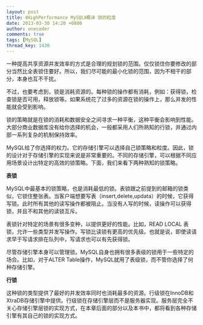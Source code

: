 ```yaml
---
layout: post
title: 《HighPerformance MySQL》概译 锁的粒度
date: 2013-03-30 14:20 +0800
author: onecoder
comments: true
tags: [MySQL]
thread_key: 1430
---
```

<p>
	一种提高共享资源并发效率的方式是合理的规划锁的范围。仅仅锁住你要修改的部分当然比全表锁住要好。所以，我们尽可能的最小化锁的范围，因为不相干的部分，本身也互不干扰。</p>
<p>
	不过，也要考虑到，锁是消耗资源的。每种锁的操作都有消耗，例如：获得锁，检查锁是否可用，释放锁等。如果系统花了过多的资源在锁的操作上，那么并发的性能就会受到影响。</p>
<p>
	锁的策略就是在锁的消耗和数据安全之间寻求一种平衡，这种平衡会影响到性能。大部分商业数据库没有给你选择的机会，一般都采用人们所熟知的行锁，并通过内部一系列复杂的机制保持效率。</p>
<p>
	MySQL给了你选择的权力。它的存储引擎可以选择自己锁策略和粒度。因此，锁的设计对于存储引擎的实现来说是非常重要的。不同的存储引擎，可以根据不同应用场景设计出特定的高效的锁策略。下面，我们来看下两种熟知的锁策略。</p>
<p>
	<strong>表锁</strong></p>
<p>
	MySQL中最基本的锁策略，也是消耗最低的锁。表锁跟之前提到的邮箱的锁类似，它锁住整张表。当客户端想要写表（insert,delete,updata）的时候，它获得写锁。此时所有其他的读写操作都被阻止。当没有人写的时候，读操作可以获得锁，并且不和其他的读锁互斥。</p>
<p>
	表锁针对特定的场景有很多变种，以提供更好的性能。比如，READ LOCAL 表锁，允许一些类型并发写操作。写锁比读锁有更高的优先级。也就是说，即使读请求早于写请求排在队列中，写请求也可以有先获得锁。</p>
<p>
	尽管存储引擎本身可以管理锁。MySQL自身也拥有很多表级的锁用于一些特定的场合。比如，对于ALTER Table操作，MySQL就用了表级锁，而不管你选择了何种存储引擎。</p>
<p>
	<strong>行锁</strong></p>
<p>
	这种锁的类型提供了最好的并发效率同时也消耗最多的资源。行级锁在InnoDB和XtraDB存储引擎中提供。行级锁在存储引擎层而不是服务器实现。服务层完全不关心存储引擎层锁的实现方式，在本章后面的部分以及本书中，都将看到各种存储引擎有其自己的锁的实现方式。</p>

